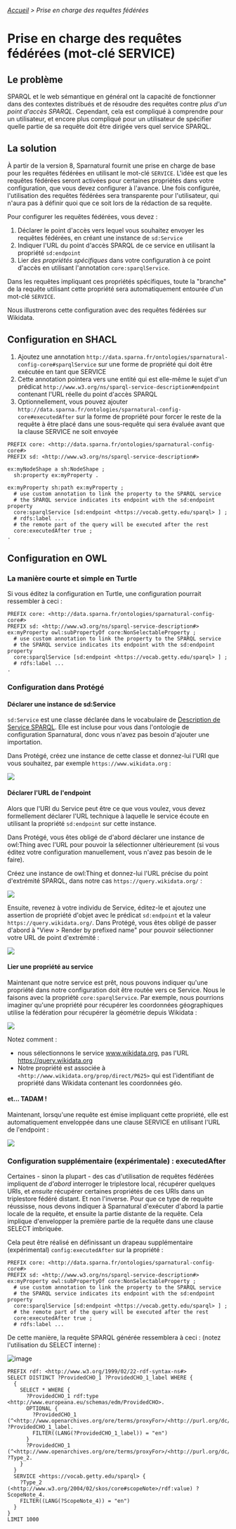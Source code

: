 _[Accueil](index.html) > Prise en charge des requêtes fédérées_

# Prise en charge des requêtes fédérées (mot-clé SERVICE)

## Le problème

SPARQL et le web sémantique en général ont la capacité de fonctionner dans des contextes distribués et de résoudre des requêtes contre *plus d'un point d'accès SPARQL*. Cependant, cela est compliqué à comprendre pour un utilisateur, et encore plus compliqué pour un utilisateur de spécifier quelle partie de sa requête doit être dirigée vers quel service SPARQL.

## La solution

À partir de la version 8, Sparnatural fournit une prise en charge de base pour les requêtes fédérées en utilisant le mot-clé `SERVICE`. L'idée est que les requêtes fédérées seront activées pour certaines propriétés dans votre configuration, que vous devez configurer à l'avance. Une fois configurée, l'utilisation des requêtes fédérées sera transparente pour l'utilisateur, qui n'aura pas à définir quoi que ce soit lors de la rédaction de sa requête.

Pour configurer les requêtes fédérées, vous devez :
1. Déclarer le point d'accès vers lequel vous souhaitez envoyer les requêtes fédérées, en créant une instance de `sd:Service`
2. Indiquer l'URL du point d'accès SPARQL de ce service en utilisant la propriété `sd:endpoint`
3. Lier *des propriétés spécifiques* dans votre configuration à ce point d'accès en utilisant l'annotation `core:sparqlService`.

Dans les requêtes impliquant ces propriétés spécifiques, toute la "branche" de la requête utilisant cette propriété sera automatiquement entourée d'un mot-clé `SERVICE`.

Nous illustrerons cette configuration avec des requêtes fédérées sur Wikidata.


## Configuration en SHACL


1. Ajoutez une annotation `http://data.sparna.fr/ontologies/sparnatural-config-core#sparqlService` sur une forme de propriété qui doit être exécutée en tant que SERVICE
2. Cette annotation pointera vers une entité qui est elle-même le sujet d'un prédicat `http://www.w3.org/ns/sparql-service-description#endpoint` contenant l'URL réelle du point d'accès SPARQL
3. Optionnellement, vous pouvez ajouter `http://data.sparna.fr/ontologies/sparnatural-config-core#executedAfter` sur la forme de propriété pour forcer le reste de la requête à être placé dans une sous-requête qui sera évaluée avant que la clause SERVICE ne soit envoyée


```turtle
PREFIX core: <http://data.sparna.fr/ontologies/sparnatural-config-core#>
PREFIX sd: <http://www.w3.org/ns/sparql-service-description#>

ex:myNodeShape a sh:NodeShape ;
  sh:property ex:myProperty .

ex:myProperty sh:path ex:myProperty ;
  # use custom annotation to link the property to the SPARQL service
  # the SPARQL service indicates its endpoint with the sd:endpoint property
  core:sparqlService [sd:endpoint <https://vocab.getty.edu/sparql> ] ;
  # rdfs:label ...
  # the remote part of the query will be executed after the rest
  core:executedAfter true ;
.
```

## Configuration en OWL

### La manière courte et simple en Turtle

Si vous éditez la configuration en Turtle, une configuration pourrait ressembler à ceci :

```turtle
PREFIX core: <http://data.sparna.fr/ontologies/sparnatural-config-core#>
PREFIX sd: <http://www.w3.org/ns/sparql-service-description#>
ex:myProperty owl:subPropertyOf core:NonSelectableProperty ;
  # use custom annotation to link the property to the SPARQL service
  # the SPARQL service indicates its endpoint with the sd:endpoint property
  core:sparqlService [sd:endpoint <https://vocab.getty.edu/sparql> ] ;
  # rdfs:label ...
.
```

### Configuration dans Protégé

#### Déclarer une instance de sd:Service

`sd:Service` est une classe déclarée dans le vocabulaire de [Description de Service SPARQL](https://www.w3.org/TR/sparql11-service-description/#sd-Service). Elle est incluse pour vous dans l'ontologie de configuration Sparnatural, donc vous n'avez pas besoin d'ajouter une importation.

Dans Protégé, créez une instance de cette classe et donnez-lui l'URI que vous souhaitez, par exemple `https://www.wikidata.org` :

![](assets/images/protege-screenshot-service-instance-creation.png)

#### Déclarer l'URL de l'endpoint

Alors que l'URI du Service peut être ce que vous voulez, vous devez formellement déclarer l'URL technique à laquelle le service écoute en utilisant la propriété `sd:endpoint` sur cette instance.

Dans Protégé, vous êtes obligé de d'abord déclarer une instance de owl:Thing avec l'URL pour pouvoir la sélectionner ultérieurement (si vous éditez votre configuration manuellement, vous n'avez pas besoin de le faire).

Créez une instance de owl:Thing et donnez-lui l'URL précise du point d'extrémité SPARQL, dans notre cas `https://query.wikidata.org/` :

![](assets/images/protege-screenshot-service-endpoint-creation.png)

Ensuite, revenez à votre individu de Service, éditez-le et ajoutez une assertion de propriété d'objet avec le prédicat `sd:endpoint` et la valeur `https://query.wikidata.org/`. Dans Protégé, vous êtes obligé de passer d'abord à "View > Render by prefixed name" pour pouvoir sélectionner votre URL de point d'extrémité :

![](assets/images/protege-screenshot-service-service-endpoint-edition.png)

#### Lier une propriété au service

Maintenant que notre service est prêt, nous pouvons indiquer qu'une propriété dans notre configuration doit être routée vers ce Service. Nous le faisons avec la propriété `core:sparqlService`. Par exemple, nous pourrions imaginer qu'une propriété pour récupérer les coordonnées géographiques utilise la fédération pour récupérer la géométrie depuis Wikidata :

![](assets/images/protege-screenshot-service-sparqlService.png)

Notez comment :
- nous sélectionnons le service www.wikidata.org, pas l'URL https://query.wikidata.org
- Notre propriété est associée à `<http://www.wikidata.org/prop/direct/P625>` qui est l'identifiant de propriété dans Wikidata contenant les coordonnées géo.

#### et... TADAM !

Maintenant, lorsqu'une requête est émise impliquant cette propriété, elle est automatiquement enveloppée dans une clause SERVICE en utilisant l'URL de l'endpoint :

![](assets/images/protege-screenshot-service-final-sparql.png)

### Configuration supplémentaire (expérimentale) : executedAfter

Certaines - sinon la plupart - des cas d'utilisation de requêtes fédérées impliquent de *d'abord* interroger le triplestore local, récupérer quelques URIs, et *ensuite* récupérer certaines propriétés de ces URIs dans un triplestore fédéré distant. Et non l'inverse. Pour que ce type de requête réussisse, nous devons indiquer à Sparnatural d'exécuter d'abord la partie locale de la requête, et ensuite la partie distante de la requête. Cela implique d'envelopper la première partie de la requête dans une clause SELECT imbriquée.

Cela peut être réalisé en définissant un drapeau supplémentaire (expérimental) `config:executedAfter` sur la propriété :

```turtle
PREFIX core: <http://data.sparna.fr/ontologies/sparnatural-config-core#>
PREFIX sd: <http://www.w3.org/ns/sparql-service-description#>
ex:myProperty owl:subPropertyOf core:NonSelectableProperty ;
  # use custom annotation to link the property to the SPARQL service
  # the SPARQL service indicates its endpoint with the sd:endpoint property
  core:sparqlService [sd:endpoint <https://vocab.getty.edu/sparql> ] ;
  # the remote part of the query will be executed after the rest
  core:executedAfter true ;
  # rdfs:label ...
```

De cette manière, la requête SPARQL générée ressemblera à ceci : (notez l'utilisation du SELECT interne) :

![image](https://github.com/sparna-git/Sparnatural/assets/2728945/db87236e-0583-4418-b9ec-72a8e7fcc4d2)


```sparql
PREFIX rdf: <http://www.w3.org/1999/02/22-rdf-syntax-ns#>
SELECT DISTINCT ?ProvidedCHO_1 ?ProvidedCHO_1_label WHERE {
  {
    SELECT * WHERE {
      ?ProvidedCHO_1 rdf:type <http://www.europeana.eu/schemas/edm/ProvidedCHO>.
      OPTIONAL {
        ?ProvidedCHO_1 (^<http://www.openarchives.org/ore/terms/proxyFor>/<http://purl.org/dc/elements/1.1/title>) ?ProvidedCHO_1_label.
        FILTER((LANG(?ProvidedCHO_1_label)) = "en")
      }
      ?ProvidedCHO_1 (^<http://www.openarchives.org/ore/terms/proxyFor>/<http://purl.org/dc/elements/1.1/type>) ?Type_2.
    }
  }
  SERVICE <https://vocab.getty.edu/sparql> {
    ?Type_2 (<http://www.w3.org/2004/02/skos/core#scopeNote>/rdf:value) ?ScopeNote_4.
    FILTER((LANG(?ScopeNote_4)) = "en")
  }
}
LIMIT 1000
```
